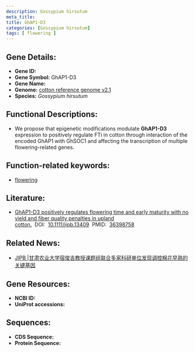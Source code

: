 ```yaml
---
description: Gossypium hirsutum
meta_title:
title: GhAP1-D3
categories: [Gossypium hirsutum]
tags: [ flowering ]
---
```


## Gene Details:
- **Gene ID:**	[]()
- **Gene Symbol:** GhAP1-D3
- **Gene Name:** 
- **Genome:** [cotton reference genome v2.1](https://www.rosaceae.org/species/malus/malus_x_domestica/genome_v1.0)
- **Species:** *Gossypium hirsutum*

## Functional Descriptions:
   - We propose that epigenetic modifications modulate **GhAP1-D3** expression to positively regulate FTi in cotton through interaction of the encoded GhAP1 with GhSOC1 and affecting the transcription of multiple flowering-related genes.

## Function-related keywords:
   - [flowering](/tags/flowering/)

## Literature:
   - [GhAP1-D3 positively regulates flowering time and early maturity with no yield and fiber quality penalties in upland cotton.]( https://onlinelibrary.wiley.com/doi/10.1111/jipb.13409)&nbsp;&nbsp;DOI:&nbsp;&nbsp;[10.1111/jipb.13409](https://onlinelibrary.wiley.com/doi/10.1111/jipb.13409)&nbsp;&nbsp;PMID:&nbsp;&nbsp;[36398758](https://pubmed.ncbi.nlm.nih.gov/36398758/)

## Related News:
   - [JIPB |​ 甘肃农业大学宿俊吉教授课题组联合多家科研单位发现调控棉花早熟的关键基因](https://mp.weixin.qq.com/s?__biz=Mzg3MDEwNDEyMg==&mid=2247541422&idx=5&sn=19537c278fa9088d92e70a94e02f7fb8&chksm=ce908ffbf9e706edb5fbee0a5459c46fb55b76fac923458b6b83a364880b08b7ea96e5c721aa&scene=27#wechat_redirect)

## Gene Resources:
- **NCBI ID:**  [](https://www.ncbi.nlm.nih.gov/gene/?term=)
- **UniProt accessions:** [](https://www.uniprot.org/uniprotkb//entry)



## Sequences:
- **CDS Sequence:**
- **Protein Sequence:**
